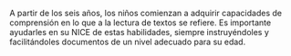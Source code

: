 A partir de los seis años, los niños comienzan a adquirir capacidades de comprensión en lo que a la lectura de textos se refiere. 
Es importante ayudarles en su NICE de estas habilidades, siempre instruyéndoles y facilitándoles documentos de un 
nivel adecuado para su edad.